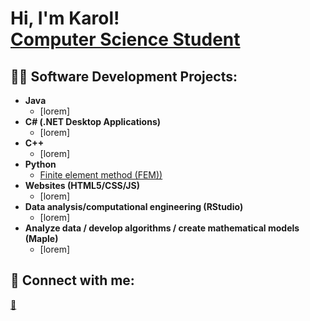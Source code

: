 <h1>Hi, I'm Karol! <br/><a href="[https://github.com/joshmadakor1](https://github.com/karolklimonczykk)">Computer Science Student</a></h1>

<h2>👨‍💻 Software Development Projects:</h2>

- <b>Java</b>
  - [lorem]
- <b>C# (.NET Desktop Applications)</b>
  - [lorem]
- <b>C++</b>
  - [lorem]
- <b>Python</b>
  - [Finite element method (FEM))](https://www.kk.com)
- <b>Websites (HTML5/CSS/JS)</b>
  - [lorem]
- <b>Data analysis/computational engineering (RStudio)</b>
  - [lorem]
- <b>Analyze data / develop algorithms / create mathematical models (Maple)</b>
  - [lorem]

<h2> 🤳 Connect with me:</h2>

<a href="mailto:karol.klimonczyk@gmail.com">💬</a>


[email]: mailto:karol.klimonczyk@gmail.com

